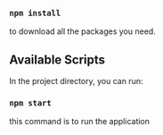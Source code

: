 ### `npm install`

to download all the packages you need.

## Available Scripts

In the project directory, you can run:

### `npm start`

this command is to run the application